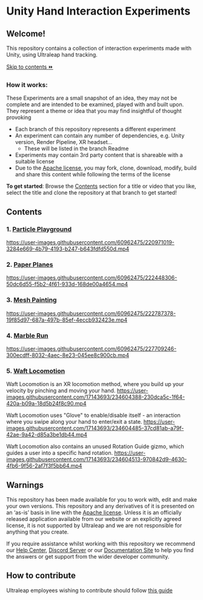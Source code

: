 <!--links-->
[apache]: http://www.apache.org/licenses/LICENSE-2.0 "Apache V2 License"
[contribute guide]: https://ultrahaptics.atlassian.net/wiki/spaces/~731335552/pages/3903455552/Unity+Hand+Interaction+Experiments+GitHub+Repo#Repo-%E2%80%98Rules%E2%80%99

<!--content-->
# Unity Hand Interaction Experiments

## Welcome!
This repository contains a collection of interaction experiments made with Unity, using Ultraleap hand tracking.

[Skip to contents :fast_forward:](https://github.com/ultraleap/Unity-Hand-Interaction-Experiments#contents)

### How it works:
These Experiments are a small snapshot of an idea, they may not be complete and are intended to be examined, played with and built upon. They represent a theme or idea that you may find insightful of thought provoking

* Each branch of this repository represents a different experiment
* An experiment can contain any number of dependencies, e.g. Unity version, Render Pipeline, XR headset...
  * These will be listed in the branch Readme
* Experiments may contain 3rd party content that is shareable with a suitable license
* Due to the [Apache license][apache], you may fork, clone, download, modify, build and share this content while following the terms of the license

**To get started**: Browse the [Contents](https://github.com/ultraleap/Unity-Hand-Interaction-Experiments#contents) section for a title or video that you like, select the title and clone the repository at that branch to get started!

## Contents

### 1. [Particle Playground](https://github.com/ultraleap/Unity-Hand-Interaction-Experiments/tree/Toys/Particle_Playground)
https://user-images.githubusercontent.com/60962475/220971019-3284e669-4b79-4193-b247-b643fdfd550d.mp4

### 2. [Paper Planes](https://github.com/ultraleap/Unity-Hand-Interaction-Experiments/tree/Toys/Paper_Planes)
https://user-images.githubusercontent.com/60962475/222448306-50dc6d55-f5b2-4f61-933d-168de00a4654.mp4

### 3. [Mesh Painting](https://github.com/ultraleap/Unity-Hand-Interaction-Experiments/tree/Mesh_Painter)
https://user-images.githubusercontent.com/60962475/222787378-19f85d97-687a-497b-85ef-4eccb932423e.mp4

### 4. [Marble Run](https://github.com/ultraleap/Unity-Hand-Interaction-Experiments/tree/Toys/Marble_Run)
https://user-images.githubusercontent.com/60962475/227709246-300ecdff-8032-4aec-8e23-045ee8c900cb.mp4

### 5. [Waft Locomotion](https://github.com/ultraleap/Unity-Hand-Interaction-Experiments/tree/WaftLocomotion)

Waft Locomotion is an XR locomotion method, where you build up your velocity by pinching and moving your hand.
https://user-images.githubusercontent.com/17143693/234604388-230dca5c-1f64-420a-b09a-18d5b24f8c90.mp4

Waft Locomotion uses "Glove" to enable/disable itself - an interaction where you swipe along your hand to enter/exit a state.
https://user-images.githubusercontent.com/17143693/234604485-37cd81ab-a79f-42ae-9a42-d85a3be1db44.mp4

Waft Locomotion also contains an unused Rotation Guide gizmo, which guides a user into a specific hand rotation. 
https://user-images.githubusercontent.com/17143693/234604513-970842d9-4630-4fb6-9f56-2af7f3f5bb64.mp4

## Warnings
This repository has been made available for you to work with, edit and make your own versions.
This repository and any derivatives of it is presented on an ‘as-is’ basis in line with the [Apache
license][apache]. Unless it is an officially released application available from our website or an explicitly
agreed license, it is not supported by Ultraleap and we are not responsible for anything that you
create.

If you require assistance whilst working with this repository we recommend our [Help Center](https://support.leapmotion.com/hc/en-us), [Discord Server](https://discord.gg/3VCndThqxS) or our [Documentation Site](https://docs.ultraleap.com/unity-api/) to help you find the answers or get support from the wider developer community.

## How to contribute
Ultraleap employees wishing to contribute should follow [this guide][contribute guide]
